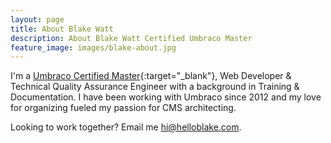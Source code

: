 ```yaml
---
layout: page
title: About Blake Watt
description: About Blake Watt Certified Umbraco Master
feature_image: images/blake-about.jpg
---
```


I'm a [Umbraco Certified Master](https://umbraco.com/training/certified-developers/developer/?id=08b50a85-1492-4334-9561-efafa0004aeb){:target="_blank"}, Web Developer & Technical Quality Assurance Engineer with a background in Training & Documentation. I have been working with Umbraco since 2012 and my love for organizing fueled my passion for CMS architecting.

Looking to work together? Email me [hi@helloblake.com](mailto:hi@helloblake.com).